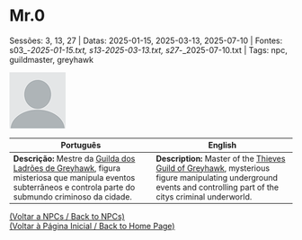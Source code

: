 
# Mr.0

Sessões: 3, 13, 27 | Datas: 2025-01-15, 2025-03-13, 2025-07-10 | Fontes: s03_-_2025-01-15.txt, s13_-_2025-03-13.txt, s27_-_2025-07-10.txt | Tags: npc, guildmaster, greyhawk

![Mr.0](blank.png)

| Português | English |
|-----------|---------|
| **Descrição:** Mestre da [Guilda dos Ladrões de Greyhawk](guilda_dos_ladroes.md), figura misteriosa que manipula eventos subterrâneos e controla parte do submundo criminoso da cidade. | **Description:** Master of the [Thieves Guild of Greyhawk](guilda_dos_ladroes.md), mysterious figure manipulating underground events and controlling part of the citys criminal underworld. |

[(Voltar a NPCs / Back to NPCs)](npcs_list.md)  
[(Voltar à Página Inicial / Back to Home Page)](../../home.md)


























